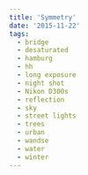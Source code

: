 ```yaml
---
title: 'Symmetry'
date: '2015-11-22'
tags:
  - bridge
  - desaturated
  - hamburg
  - hh
  - long exposure
  - night shot
  - Nikon D300s
  - reflection
  - sky
  - street lights
  - trees
  - urban
  - wandse
  - water
  - winter
---
```

